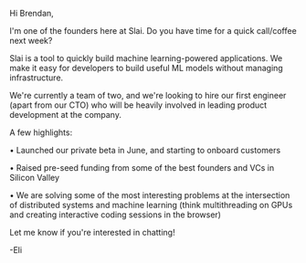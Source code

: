 Hi Brendan,

I'm one of the founders here at Slai. Do you have time for a quick call/coffee next week?

Slai is a tool to quickly build machine learning-powered applications. We make it easy for developers to build useful ML models without managing infrastructure.

We're currently a team of two, and we're looking to hire our first engineer (apart from our CTO) who will be heavily involved in leading product development at the company.

A few highlights:

• Launched our private beta in June, and starting to onboard customers

• Raised pre-seed funding from some of the best founders and VCs in Silicon Valley

• We are solving some of the most interesting problems at the intersection of distributed systems and machine learning (think multithreading on GPUs and creating interactive coding sessions in the browser)

Let me know if you're interested in chatting!

-Eli

